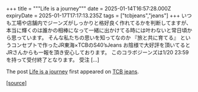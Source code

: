 +++
title = """Life is a journey"""
date = 2025-01-14T16:57:28.000Z
expiryDate = 2025-01-17T17:17:13.235Z
tags = ["tcbjeans","jeans"]
+++
いつも工場や店舗内でジーンズがしっかりと格好良く作れてるかを判断してますが、本当に輝くのは誰かの相棒になって一緒に出かけてる時には叶わないと常日頃から思っています。 そんな私たちの思いを知ってなのか 『旅と共に育てる』 というコンセプトで作ったJR東海×TCBのS40’sJeans お陰様で大好評を頂いてるとJRさんからも一報を頂き安心しております。 このコラボジーンズは1/20 23:59を持って受付終了となります。 受注 \[…\]

The post [Life is a journey](http://tcbjeans.com/2025/01/15/50770) first appeared on [TCB jeans](http://tcbjeans.com).

[[source]](http://tcbjeans.com/2025/01/15/50770)
